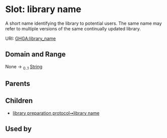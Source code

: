 
# Slot: library name


A short name identifying the library to potential users. The same name may refer to multiple versions of the same continually updated library.

URI: [GHGA:library_name](https://w3id.org/GHGA/library_name)


## Domain and Range

None &#8594;  <sub>0..1</sub> [String](types/String.md)

## Parents


## Children

 *  [library preparation protocol➞library name](library_preparation_protocol_library_name.md)

## Used by

